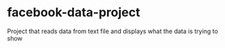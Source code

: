 # facebook-data-project
Project that reads data from text file and displays what the data is trying to show
